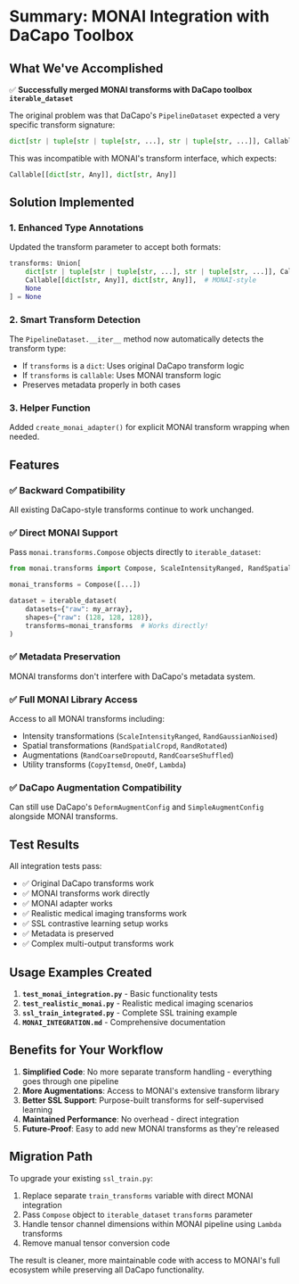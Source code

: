 # Summary: MONAI Integration with DaCapo Toolbox

## What We've Accomplished

✅ **Successfully merged MONAI transforms with DaCapo toolbox `iterable_dataset`**

The original problem was that DaCapo's `PipelineDataset` expected a very specific transform signature:
```python
dict[str | tuple[str | tuple[str, ...], str | tuple[str, ...]], Callable]
```

This was incompatible with MONAI's transform interface, which expects:
```python
Callable[[dict[str, Any]], dict[str, Any]]
```

## Solution Implemented

### 1. Enhanced Type Annotations
Updated the transform parameter to accept both formats:
```python
transforms: Union[
    dict[str | tuple[str | tuple[str, ...], str | tuple[str, ...]], Callable],  # DaCapo-style
    Callable[[dict[str, Any]], dict[str, Any]],  # MONAI-style  
    None
] = None
```

### 2. Smart Transform Detection
The `PipelineDataset.__iter__` method now automatically detects the transform type:
- If `transforms` is a `dict`: Uses original DaCapo transform logic
- If `transforms` is `callable`: Uses MONAI transform logic
- Preserves metadata properly in both cases

### 3. Helper Function
Added `create_monai_adapter()` for explicit MONAI transform wrapping when needed.

## Features

### ✅ **Backward Compatibility**
All existing DaCapo-style transforms continue to work unchanged.

### ✅ **Direct MONAI Support** 
Pass `monai.transforms.Compose` objects directly to `iterable_dataset`:
```python
from monai.transforms import Compose, ScaleIntensityRanged, RandSpatialCropd

monai_transforms = Compose([...])

dataset = iterable_dataset(
    datasets={"raw": my_array},
    shapes={"raw": (128, 128, 128)},
    transforms=monai_transforms  # Works directly!
)
```

### ✅ **Metadata Preservation**
MONAI transforms don't interfere with DaCapo's metadata system.

### ✅ **Full MONAI Library Access**
Access to all MONAI transforms including:
- Intensity transformations (`ScaleIntensityRanged`, `RandGaussianNoised`)
- Spatial transformations (`RandSpatialCropd`, `RandRotated`)  
- Augmentations (`RandCoarseDropoutd`, `RandCoarseShuffled`)
- Utility transforms (`CopyItemsd`, `OneOf`, `Lambda`)

### ✅ **DaCapo Augmentation Compatibility**
Can still use DaCapo's `DeformAugmentConfig` and `SimpleAugmentConfig` alongside MONAI transforms.

## Test Results

All integration tests pass:
- ✅ Original DaCapo transforms work
- ✅ MONAI transforms work directly  
- ✅ MONAI adapter works
- ✅ Realistic medical imaging transforms work
- ✅ SSL contrastive learning setup works
- ✅ Metadata is preserved
- ✅ Complex multi-output transforms work

## Usage Examples Created

1. **`test_monai_integration.py`** - Basic functionality tests
2. **`test_realistic_monai.py`** - Realistic medical imaging scenarios  
3. **`ssl_train_integrated.py`** - Complete SSL training example
4. **`MONAI_INTEGRATION.md`** - Comprehensive documentation

## Benefits for Your Workflow

1. **Simplified Code**: No more separate transform handling - everything goes through one pipeline
2. **More Augmentations**: Access to MONAI's extensive transform library
3. **Better SSL Support**: Purpose-built transforms for self-supervised learning
4. **Maintained Performance**: No overhead - direct integration
5. **Future-Proof**: Easy to add new MONAI transforms as they're released

## Migration Path

To upgrade your existing `ssl_train.py`:

1. Replace separate `train_transforms` variable with direct MONAI integration
2. Pass `Compose` object to `iterable_dataset` `transforms` parameter  
3. Handle tensor channel dimensions within MONAI pipeline using `Lambda` transforms
4. Remove manual tensor conversion code

The result is cleaner, more maintainable code with access to MONAI's full ecosystem while preserving all DaCapo functionality.